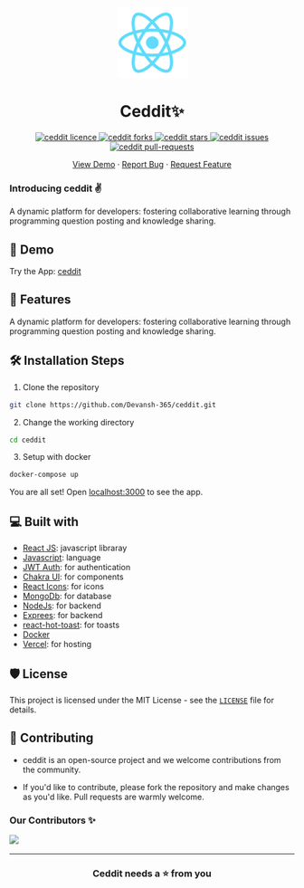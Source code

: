 <p align="center">
  <a href="https://ceddit-one.vercel.app/">
    <img alt="ceddit" src="./client/public/logo192.png" width="125" />
  </a>
</p>
<h1 align="center">Ceddit✨️</h1>

<p align="center">
<a href="https://github.com/Devansh-365/ceddit/blob/master/LICENSE" target="blank">
<img src="https://img.shields.io/github/license/Devansh-365/ceddit?style=flat-square" alt="ceddit licence" />
</a>
<a href="https://github.com/Devansh-365/ceddit/fork" target="blank">
<img src="https://img.shields.io/github/forks/Devansh-365/ceddit?style=flat-square" alt="ceddit forks"/>
</a>
<a href="https://github.com/Devansh-365/ceddit/stargazers" target="blank">
<img src="https://img.shields.io/github/stars/Devansh-365/ceddit?style=flat-square" alt="ceddit stars"/>
</a>
<a href="https://github.com/Devansh-365/ceddit/issues" target="blank">
<img src="https://img.shields.io/github/issues/Devansh-365/ceddit?style=flat-square" alt="ceddit issues"/>
</a>
<a href="https://github.com/Devansh-365/ceddit/pulls" target="blank">
<img src="https://img.shields.io/github/issues-pr/Devansh-365/ceddit?style=flat-square" alt="ceddit pull-requests"/>
</a>
</p>

<!-- <p align="center"><img src="public/sc.png" alt="ceddit sc" width="550" /></p> -->

<p align="center">
    <a href="https://ceddit-one.vercel.app/" target="blank">View Demo</a>
    ·
    <a href="https://github.com/Devansh-365/ceddit/issues/new/choose">Report Bug</a>
    ·
    <a href="https://github.com/Devansh-365/ceddit/issues/new/choose">Request Feature</a>
</p>

### Introducing ceddit ✌️

A dynamic platform for developers: fostering collaborative learning through programming question posting and knowledge sharing.

## 🚀 Demo

<a href="https://ceddit-one.vercel.app/" target="blank">
<!-- <img src="public/sc.png" /> -->
</a>

Try the App: [ceddit](https://ceddit-one.vercel.app/)

## 🧐 Features

A dynamic platform for developers: fostering collaborative learning through programming question posting and knowledge sharing.

<!-- - **Beautiful UI using TailwindCSS and ShadcnUI**
- **User-Friendly Dashboard: An intuitive and user-friendly dashboard for easy navigation**
- **Multiple Projects: Ability to create and manage multiple projects or profiles**
- **Customizable Links: Create and customize links for each project profile**
- **Unique Project URLs: Each project gets a unique URL for sharing**
- **Unique Project URLs: Each project gets a unique URL for sharing**
- **Rich Media Support: Add links to websites, social profiles, articles, and more**
- **Shareable Links: Share project URLs on social media, websites, or anywhere else**
- **Feedback and Support: Easy access to user support and feedback**
- **Full responsivity and mobile UI**
- **ORM using Prisma**
- **Database using Neon**
- **Authentication with Next-Auth** -->

## 🛠️ Installation Steps

1. Clone the repository

```bash
git clone https://github.com/Devansh-365/ceddit.git
```

2. Change the working directory

```bash
cd ceddit
```

3. Setup with docker

```bash
docker-compose up
```

<!-- 4. Copy .env.example to .env.local and update the variables.

```bash
cp .env.example .env.local
``` -->

<!-- 5. Run the app

```bash
npm run start
``` -->

You are all set! Open [localhost:3000](http://localhost:3000/) to see the app.

## 💻 Built with

- [React JS](https://react.dev/): javascript libraray
- [Javascript](): language
- [JWT Auth](https://jwt.io/): for authentication
- [Chakra UI](https://chakra-ui.com/): for components
- [React Icons](https://react-icons.github.io/react-icons/): for icons
- [MongoDb](https://www.mongodb.com/): for database
- [NodeJs](https://nodejs.org/en/): for backend
- [Exprees](https://expressjs.com/): for backend
- [react-hot-toast](https://react-hot-toast.com/): for toasts
- [Docker](https://www.docker.com/)
- [Vercel](http://vercel.com/): for hosting

## 🛡️ License

This project is licensed under the MIT License - see the [`LICENSE`](LICENSE) file for details.

## 🍰 Contributing

- ceddit is an open-source project and we welcome contributions from the community.

- If you'd like to contribute, please fork the repository and make changes as you'd like. Pull requests are warmly welcome.

### Our Contributors ✨

<a href="https://github.com/Devansh-365/ceddit/graphs/contributors">
  <img src="https://contrib.rocks/image?repo=Devansh-365/ceddit" />
</a>

---

<h3 align="center">
Ceddit needs a ⭐️ from you
</h3>
